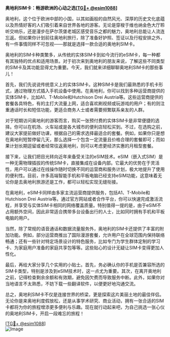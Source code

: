 **奥地利SIM卡：畅游欧洲的心动之选[[TG💪+ @esim1088](https://t.me/s/esim1088)]**

奥地利，这个位于欧洲中部的小国，以其如画般的自然风光、深厚的历史文化底蕴以及热情好客的人们吸引着来自世界各地的游客。无论是穿梭于维也纳金色大厅聆听交响乐，还是漫步在萨尔茨堡老城区感受音乐之都的魅力，奥地利总能让人流连忘返。但如果你计划前往奥地利旅行，除了准备好护照、签证以及行程安排之外，有一件事情同样不可忽视——那就是选择一款合适的奥地利SIM卡。

奥地利的SIM卡种类繁多，从传统的实体SIM卡到如今流行的eSIM卡，每一种都有其独特的优点和适用场景。对于初次来到奥地利的朋友来说，了解这些不同类型的SIM卡及其功能显得尤为重要。今天，我们就来详细聊聊奥地利SIM卡的那些事儿！

首先，我们先说说传统意义上的实体SIM卡。这种SIM卡是我们最熟悉的手机卡形式，通过物理方式插入手机设备中使用。在奥地利，你可以找到多种运营商提供的实体SIM卡，比如A1、T-Mobile和Hutchison Drei Austria等。这些运营商提供的套餐各具特色，有的主打大流量上网，适合喜欢刷视频或玩游戏的用户；有的则注重通话时长和短信功能，更适合商务人士或者需要频繁联系亲友的人群。

对于短期访问奥地利的游客而言，购买一张预付费的实体SIM卡是非常便捷的选择。你可以在机场、火车站或是各大城市的便利店轻松买到。不过，在选购之前，建议大家提前做好功课，根据自己的需求选择最适合的套餐。例如，如果你只是想在奥地利短暂停留几天，那么选择一个包含一定流量且价格合理的套餐即可；而如果计划长期逗留或者经常往返奥地利，则可以考虑更经济实惠的月租型套餐。

接下来，让我们把目光转向近年来备受关注的eSIM技术。eSIM（嵌入式SIM）是一种无需物理插拔的传统SIM卡，直接集成在设备内部。它最大的优势在于灵活性，用户可以通过在线操作随时切换不同的运营商和服务计划，极大地提升了使用的便利性。目前，许多高端智能手机和平板电脑已经支持eSIM功能，这意味着无论你是去奥地利旅游还是工作，都可以轻松实现无缝衔接。

在奥地利，eSIM卡同样由多家主流运营商提供服务，包括A1、T-Mobile和Hutchison Drei Austria等。通过官方网站或者合作平台，你可以快速完成激活流程，并享受与实体SIM卡相同的网络覆盖质量。特别值得一提的是，由于eSIM不占用额外空间，因此非常适合携带多台设备出行的人士，比如同时拥有手机和平板电脑的用户。

当然，除了常规的语音通话和数据流量服务外，奥地利的SIM卡还提供了丰富的附加功能。例如，部分运营商推出了国际漫游套餐，允许用户在全球范围内保持联络畅通；还有一些针对特定场景设计的特色服务，比如专门为学生群体定制的学习卡、为家庭用户准备的家庭共享包等等。这些贴心的设计无疑让SIM卡变得更加人性化。

最后，再给大家分享几个实用的小贴士。首先，务必确认你的手机是否兼容所选的SIM卡类型，特别是涉及到eSIM技术时，这一点尤为重要。其次，在离开奥地利之前，记得检查剩余余额和有效期，避免因欠费而导致服务中断。此外，如果你对当地语言不太熟悉，不妨下载一些翻译软件，以便更好地沟通交流。

总之，奥地利SIM卡不仅是连接世界的桥梁，更是探索这片美丽土地的最佳伴侣。无论你是来奥地利度假放松，还是从事学术研究、商业活动，拥有一张合适的SIM卡都将为你的旅程增添更多便利与乐趣。现在就行动起来吧，为自己挑选一张心仪的奥地利SIM卡，开启一段难忘的旅程！

[[TG💪+ @esim1088](https://t.me/s/esim1088)]  
![Image](https://i.postimg.cc/4NQfJmqS/Snipaste-2025-05-13-00-14-12.png)